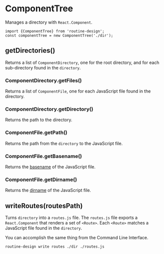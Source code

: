 # ComponentTree

Manages a directory with `React.Component`. 
```
import {ComponentTree} from 'routine-design';
const componentTree = new ComponentTree('./dir');
```

## getDirectories()

Returns a list of `ComponentDirectory`, one for the root directory, and for each sub-directory found in the `directory`. 

### ComponentDirectory.getFiles()

Returns a list of `ComponentFile`, one for each JavaScript file found in the directory.

### ComponentDirectory.getDirectory()

Returns the path to the directory.

### ComponentFile.getPath()

Returns the path from the `directory` to the JavaScript file.

### ComponentFile.getBasename()

Returns the [basename](https://nodejs.org/api/path.html#path_path_basename_path_ext) of the JavaScript file.

### ComponentFile.getDirname()

Returns the [dirname](https://nodejs.org/api/path.html#path_path_dirname_path) of the JavaScript file.

## writeRoutes(routesPath)

Turns `directory` into a `routes.js` file. The `routes.js`  file exports a `React.Component` that renders a set of `<Route>`. Each `<Route>` matches a JavaScript file found in the `directory`.

You can accomplish the same thing from the Command Line Interface. 
```
routine-design write routes ./dir ./routes.js
```
